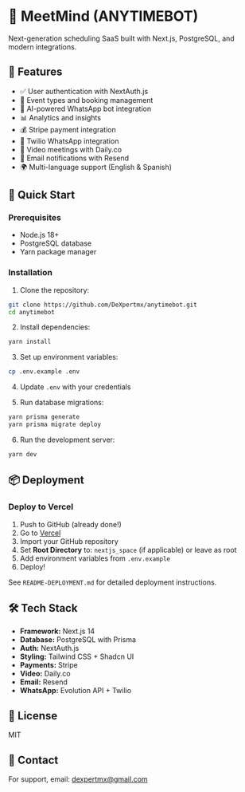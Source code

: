 # 🚀 MeetMind (ANYTIMEBOT)

Next-generation scheduling SaaS built with Next.js, PostgreSQL, and modern integrations.

## 🌟 Features

- ✅ User authentication with NextAuth.js
- 📅 Event types and booking management
- 🤖 AI-powered WhatsApp bot integration
- 📊 Analytics and insights
- 💰 Stripe payment integration
- 📱 Twilio WhatsApp integration
- 🎥 Video meetings with Daily.co
- 📧 Email notifications with Resend
- 🌍 Multi-language support (English & Spanish)

## 🚀 Quick Start

### Prerequisites

- Node.js 18+
- PostgreSQL database
- Yarn package manager

### Installation

1. Clone the repository:
```bash
git clone https://github.com/DeXpertmx/anytimebot.git
cd anytimebot
```

2. Install dependencies:
```bash
yarn install
```

3. Set up environment variables:
```bash
cp .env.example .env
```

4. Update `.env` with your credentials

5. Run database migrations:
```bash
yarn prisma generate
yarn prisma migrate deploy
```

6. Run the development server:
```bash
yarn dev
```

## 📦 Deployment

### Deploy to Vercel

1. Push to GitHub (already done!)
2. Go to [Vercel](https://vercel.com)
3. Import your GitHub repository
4. Set **Root Directory** to: `nextjs_space` (if applicable) or leave as root
5. Add environment variables from `.env.example`
6. Deploy!

See `README-DEPLOYMENT.md` for detailed deployment instructions.

## 🛠️ Tech Stack

- **Framework:** Next.js 14
- **Database:** PostgreSQL with Prisma
- **Auth:** NextAuth.js
- **Styling:** Tailwind CSS + Shadcn UI
- **Payments:** Stripe
- **Video:** Daily.co
- **Email:** Resend
- **WhatsApp:** Evolution API + Twilio

## 📝 License

MIT

## 👥 Contact

For support, email: dexpertmx@gmail.com
